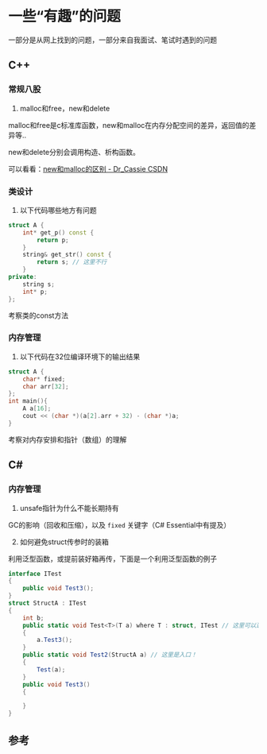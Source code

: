 # 一些“有趣”的问题

一部分是从网上找到的问题，一部分来自我面试、笔试时遇到的问题

## C++

### 常规八股

1. malloc和free，new和delete

malloc和free是c标准库函数，new和malloc在内存分配空间的差异，返回值的差异等..

new和delete分别会调用构造、析构函数。

可以看看：[new和malloc的区别 - Dr_Cassie CSDN](https://blog.csdn.net/Dr_Cassie/article/details/96494444)

### 类设计

1. 以下代码哪些地方有问题
```cpp
struct A {
    int* get_p() const {
        return p;
    }
    string& get_str() const {
        return s; // 这里不行
    }
private:
    string s;
    int* p;
};
```
考察类的const方法


### 内存管理

1. 以下代码在32位编译环境下的输出结果

```cpp
struct A {
    char* fixed;
    char arr[32];
};
int main(){
    A a[16];
    cout << (char *)(a[2].arr + 32) - (char *)a;
}
```
考察对内存安排和指针（数组）的理解

## C#

### 内存管理

1. unsafe指针为什么不能长期持有

GC的影响（回收和压缩），以及 `fixed` 关键字（C# Essential中有提及）

2. 如何避免struct传参时的装箱

利用泛型函数，或提前装好箱再传，下面是一个利用泛型函数的例子

```csharp
interface ITest
{
    public void Test3();
}
struct StructA : ITest
{
    int b;
    public static void Test<T>(T a) where T : struct, ITest // 这里可以进一步用in修饰，减少值类型拷贝的开销。
    {
        a.Test3();
    }
    public static void Test2(StructA a) // 这里是入口！
    {
        Test(a);
    }
    public void Test3()
    {

    }
}
```

## 参考